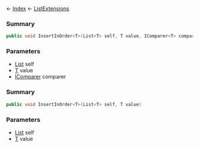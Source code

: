 ← [Index](Api-Index) ← [ListExtensions](System.Collections.Generic.ListExtensions)

### Summary

```csharp
public void InsertInOrder<T>(List<T> self, T value, IComparer<T> comparer)
```

### Parameters

* [List<T>](https://docs.microsoft.com/en-us/dotnet/api/system.collections.generic.list?view=netframework-4.6) self
* [T]() value
* [IComparer<T>](https://docs.microsoft.com/en-us/dotnet/api/system.collections.generic.icomparer?view=netframework-4.6) comparer
### Summary

```csharp
public void InsertInOrder<T>(List<T> self, T value)
```

### Parameters

* [List<T>](https://docs.microsoft.com/en-us/dotnet/api/system.collections.generic.list?view=netframework-4.6) self
* [T]() value
